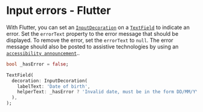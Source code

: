 # Input errors - Flutter

With Flutter, you can set an [`InputDecoration`](https://api.flutter.dev/flutter/material/InputDecoration-class.html) on a [`TextField`](https://api.flutter.dev/flutter/material/TextField-class.html) to indicate an error. Set the `errorText` property to the error message that should be displayed. To remove the error, set the `errorText` to `null`. The error message should also be posted to assistive technologies by using an [`accessibility announcement`](https://appt.org/en/docs/ios/samples/accessibility-announcement)..

```dart
bool _hasError = false;

TextField(
  decoration: InputDecoration(
    labelText: 'Date of birth',
    helperText: _hasError ? 'Invalid date, must be in the form DD/MM/YYYY, for example, 01/01/2000' : null,
  ),
);
```
